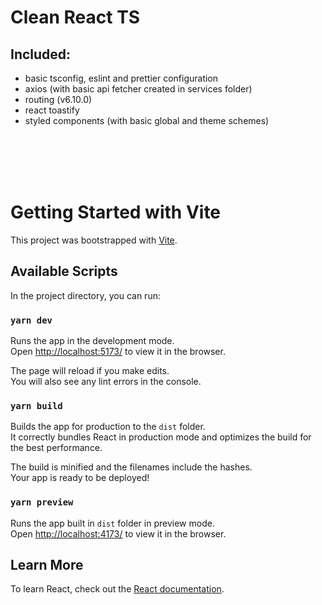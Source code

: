 # Clean React TS

## Included:

- basic tsconfig, eslint and prettier configuration
- axios (with basic api fetcher created in services folder)
- routing (v6.10.0)
- react toastify
- styled components (with basic global and theme schemes)

<br/>
<br/>
<br/>
<br/>

# Getting Started with Vite

This project was bootstrapped with [Vite](https://vitejs.dev/).

## Available Scripts

In the project directory, you can run:

### `yarn dev`

Runs the app in the development mode.\
Open [http://localhost:5173/](http://localhost:5173/) to view it in the browser.

The page will reload if you make edits.\
You will also see any lint errors in the console.

### `yarn build`

Builds the app for production to the `dist` folder.\
It correctly bundles React in production mode and optimizes the build for the best performance.

The build is minified and the filenames include the hashes.\
Your app is ready to be deployed!

### `yarn preview`

Runs the app built in `dist` folder in preview mode.\
Open [http://localhost:4173/](http://localhost:4173/) to view it in the browser.

## Learn More

To learn React, check out the [React documentation](https://react.dev/).
